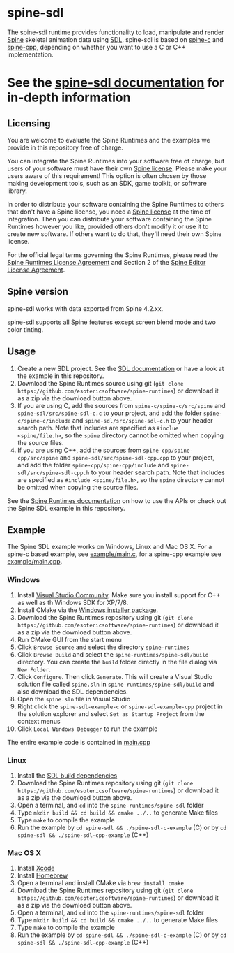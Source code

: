 # spine-sdl

The spine-sdl runtime provides functionality to load, manipulate and render [Spine](http://esotericsoftware.com) skeletal animation data using [SDL](https://www.libsdl.org/). spine-sdl is based on [spine-c](../spine-c) and [spine-cpp](../spine-cpp), depending on whether you want to use a C or C++ implementation.

# See the [spine-sdl documentation](http://esotericsoftware.com/spine-sdl) for in-depth information

## Licensing

You are welcome to evaluate the Spine Runtimes and the examples we provide in this repository free of charge.

You can integrate the Spine Runtimes into your software free of charge, but users of your software must have their own [Spine license](https://esotericsoftware.com/spine-purchase). Please make your users aware of this requirement! This option is often chosen by those making development tools, such as an SDK, game toolkit, or software library.

In order to distribute your software containing the Spine Runtimes to others that don't have a Spine license, you need a [Spine license](https://esotericsoftware.com/spine-purchase) at the time of integration. Then you can distribute your software containing the Spine Runtimes however you like, provided others don't modify it or use it to create new software. If others want to do that, they'll need their own Spine license.

For the official legal terms governing the Spine Runtimes, please read the [Spine Runtimes License Agreement](http://esotericsoftware.com/spine-runtimes-license) and Section 2 of the [Spine Editor License Agreement](http://esotericsoftware.com/spine-editor-license#s2).

## Spine version

spine-sdl works with data exported from Spine 4.2.xx.

spine-sdl supports all Spine features except screen blend mode and two color tinting.

## Usage

1. Create a new SDL project. See the [SDL documentation](https://wiki.libsdl.org/FrontPage) or have a look at the example in this repository.
2. Download the Spine Runtimes source using git (`git clone https://github.com/esotericsoftware/spine-runtimes`) or download it as a zip via the download button above.
3. If you are using C, add the sources from `spine-c/spine-c/src/spine` and `spine-sdl/src/spine-sdl-c.c` to your project, and add the folder `spine-c/spine-c/include` and `spine-sdl/src/spine-sdl-c.h` to your header search path. Note that includes are specified as `#inclue <spine/file.h>`, so the `spine` directory cannot be omitted when copying the source files.
4. If you are using C++, add the sources from `spine-cpp/spine-cpp/src/spine` and `spine-sdl/src/spine-sdl-cpp.cpp` to your project, and add the folder `spine-cpp/spine-cpp/include` and `spine-sdl/src/spine-sdl-cpp.h` to your header search path. Note that includes are specified as `#include <spine/file.h>`, so the `spine` directory cannot be omitted when copying the source files.

See the [Spine Runtimes documentation](http://esotericsoftware.com/spine-documentation#runtimesTitle) on how to use the APIs or check out the Spine SDL example in this repository.

## Example

The Spine SDL example works on Windows, Linux and Mac OS X. For a spine-c based example, see [example/main.c](example/main.c), for a spine-cpp example see [example/main.cpp](example/main.cpp).

### Windows

1. Install [Visual Studio Community](https://www.visualstudio.com/en-us/downloads/download-visual-studio-vs.aspx). Make sure you install support for C++ as well as th Windows SDK for XP/7/8.
2. Install CMake via the [Windows installer package](https://cmake.org/download/).
3. Download the Spine Runtimes repository using git (`git clone https://github.com/esotericsoftware/spine-runtimes`) or download it as a zip via the download button above.
4. Run CMake GUI from the start menu
5. Click `Browse Source` and select the directory `spine-runtimes`
6. Click `Browse Build` and select the `spine-runtimes/spine-sdl/build` directory. You can create the `build` folder directly in the file dialog via `New Folder`.
7. Click `Configure`. Then click `Generate`. This will create a Visual Studio solution file called `spine.sln` in `spine-runtimes/spine-sdl/build` and also download the SDL dependencies.
8. Open the `spine.sln` file in Visual Studio
9. Right click the `spine-sdl-example-c` or `spine-sdl-example-cpp` project in the solution explorer and select `Set as Startup Project` from the context menus
10. Click `Local Windows Debugger` to run the example

The entire example code is contained in [main.cpp](example/main.cpp#L61)

### Linux

1. Install the [SDL build dependencies](https://github.com/libsdl-org/SDL/blob/main/docs/README-linux.md)
2. Download the Spine Runtimes repository using git (`git clone https://github.com/esotericsoftware/spine-runtimes`) or download it as a zip via the download button above.
3. Open a terminal, and `cd` into the `spine-runtimes/spine-sdl` folder
4. Type `mkdir build && cd build && cmake ../..` to generate Make files
5. Type `make` to compile the example
6. Run the example by `cd spine-sdl && ./spine-sdl-c-example` (C) or by `cd spine-sdl && ./spine-sdl-cpp-example` (C++)

### Mac OS X

1. Install [Xcode](https://developer.apple.com/xcode/)
2. Install [Homebrew](http://brew.sh/)
3. Open a terminal and install CMake via `brew install cmake`
4. Download the Spine Runtimes repository using git (`git clone https://github.com/esotericsoftware/spine-runtimes`) or download it as a zip via the download button above.
5. Open a terminal, and `cd` into the `spine-runtimes/spine-sdl` folder
6. Type `mkdir build && cd build && cmake ../..` to generate Make files
7. Type `make` to compile the example
8. Run the example by `cd spine-sdl && ./spine-sdl-c-example` (C) or by `cd spine-sdl && ./spine-sdl-cpp-example` (C++)
